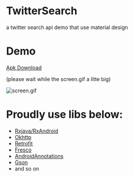 # TwitterSearch
a twitter search api demo that use material design

# Demo
[Apk Download](https://github.com/ayaseruri/TwitterSearch/blob/master/demo/app-debug.apk)

(please wait while the screen.gif a litte big)

![screen.gif](https://github.com/ayaseruri/TwitterSearch/blob/master/demo/screen.gif)

# Proudly use libs below:
* [Rxjava/RxAndroid](https://github.com/ReactiveX/RxJava)
* [Okhttp](https://github.com/square/okhttp)
* [Retrofit](https://github.com/square/retrofit)
* [Fresco](https://github.com/facebook/fresco)
* [AndroidAnnotations](https://github.com/excilys/androidannotations)
* [Gson](https://github.com/google/gson)
* and so on
